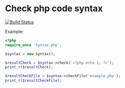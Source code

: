 # Check php code syntax

[![Build Status](https://secure.travis-ci.org/Gemorroj/syntax.png?branch=master)](https://travis-ci.org/Gemorroj/syntax)

Example:
```php
<?php
require_once 'Syntax.php';

$syntax = new Syntax();

$resultCheck = $syntax->check('<?php echo 1; ?>');
print_r($resultCheck);

$resultCheckFile = $syntax->checkFile('example.php');
print_r($resultCheckFile);
```